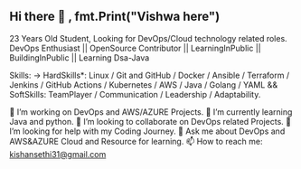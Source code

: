 ## Hi there 👋 , fmt.Print("Vishwa here")

23 Years Old Student, Looking for DevOps/Cloud technology related roles.
DevOps Enthusiast || OpenSource Contributor || LearningInPublic || BuildingInPublic || Learning Dsa-Java

Skills: -> HardSkills*: Linux / Git and GitHub / Docker / Ansible / Terraform / Jenkins / GitHub Actions / Kubernetes / AWS / Java / Golang / YAML && SoftSkills: TeamPlayer / Communication / Leadership / Adaptability.

🔭 I’m working on DevOps and AWS/AZURE Projects.
🌱 I’m currently learning Java and python.
👯 I’m looking to collaborate on DevOps related Projects.
🤔 I’m looking for help with my Coding Journey.
💬 Ask me about DevOps and AWS&AZURE Cloud and Resource for learning.
📫 How to reach me: kishansethi31@gmail.com
